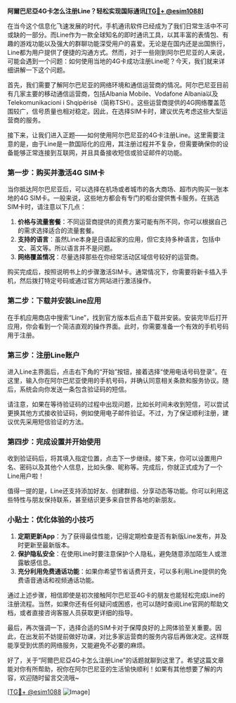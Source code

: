 **阿爾巴尼亞4G卡怎么注册Line？轻松实现国际通讯[[TG💪+ @esim1088](https://t.me/s/esim1088)]**

在当今这个信息化飞速发展的时代，手机通讯软件已经成为了我们日常生活中不可或缺的一部分。而Line作为一款全球知名的即时通讯工具，以其丰富的表情包、有趣的游戏功能以及强大的群聊功能深受用户的喜爱。无论是在国内还是出国旅行，Line都为用户提供了便捷的沟通方式。然而，对于一些刚到阿尔巴尼亚的人来说，可能会遇到一个问题：如何使用当地的4G卡成功注册Line呢？今天，我们就来详细讲解一下这个问题。

首先，我们需要了解阿尔巴尼亚的网络环境和通信运营商的情况。阿尔巴尼亚目前有几家主要的移动通信运营商，包括Albania Mobile、Vodafone Albania以及Telekomunikacioni i Shqipërisë（简称TSH）。这些运营商提供的4G网络覆盖范围较广，信号质量也相对稳定。因此，在选择SIM卡时，建议优先考虑这些大型运营商的服务。

接下来，让我们进入正题——如何使用阿尔巴尼亚的4G卡注册Line。这里需要注意的是，由于Line是一款国际化的应用，其注册过程并不复杂，但需要确保你的设备能够正常连接到互联网，并且具备接收短信或验证邮件的功能。

### 第一步：购买并激活4G SIM卡

当你抵达阿尔巴尼亚后，可以选择在机场或者城市的各大商场、超市内购买一张本地的4G SIM卡。一般来说，这些地方都会有专门的柜台提供售卡服务。在挑选SIM卡时，请注意以下几点：

1. **价格与流量套餐**：不同运营商提供的资费方案可能有所不同，你可以根据自己的需求选择适合的流量套餐。
2. **支持的语言**：虽然Line本身是日语起家的应用，但它支持多种语言，包括中文、英文等。所以语言并不是问题。
3. **网络覆盖情况**：尽量选择那些在你经常活动区域信号较好的运营商。

购买完成后，按照说明书上的步骤激活SIM卡。通常情况下，你需要将新卡插入手机，然后拨打特定号码或通过官方网站进行激活操作。

### 第二步：下载并安装Line应用

在手机应用商店中搜索“Line”，找到官方版本后点击下载并安装。安装完毕后打开应用，你会看到一个简洁直观的操作界面。此时，你需要准备一个有效的手机号码用于注册。

### 第三步：注册Line账户

进入Line主界面后，点击右下角的“开始”按钮，接着选择“使用电话号码登录”。在这里，输入你在阿尔巴尼亚使用的手机号码，并确认同意相关条款和服务协议。随后，系统会向你发送一条包含验证码的短信。

请注意，如果在等待验证码的过程中出现问题，比如长时间未收到短信，可以尝试更换其他方式接收验证码，例如使用电子邮件验证。不过，为了保证顺利注册，建议优先采用短信验证的方法。

### 第四步：完成设置并开始使用

收到验证码后，将其填入指定位置，点击下一步继续。接下来，你可以设置用户名、密码以及其他个人信息，比如头像、昵称等。完成后，你就正式成为了一个Line用户啦！

值得一提的是，Line还支持添加好友、创建群组、分享动态等功能。你可以利用这些特性与朋友保持联系，甚至结识更多来自世界各地的新朋友。

### 小贴士：优化体验的小技巧

1. **定期更新App**：为了获得最佳性能，记得定期检查是否有新版Line发布，并及时更新至最新版本。
2. **保护隐私安全**：在使用Line时要注意保护个人隐私，避免随意添加陌生人或泄露敏感信息。
3. **充分利用免费通话功能**：如果你希望节省话费开支，可以多利用Line提供的免费语音通话和视频通话功能。

通过上述步骤，相信即使是初次接触阿尔巴尼亚4G卡的朋友也能轻松完成Line的注册流程。当然，如果你还有任何疑问或困惑，也可以随时查阅Line官网的帮助文档，或者直接咨询客服人员获取更详细的指导。

最后，再次强调一下，选择合适的SIM卡对于保障良好的上网体验至关重要。因此，在出发前不妨提前做好功课，对比多家运营商的服务内容后再做决定。这样既能享受到优质的网络服务，又能避免不必要的麻烦。

好了，关于“阿爾巴尼亞4G卡怎么注册Line”的话题就聊到这里了。希望这篇文章能对你有所帮助，祝你在阿尔巴尼亚的生活愉快顺利！如果有其他想要了解的内容，欢迎随时留言交流哦~

[[TG💪+ @esim1088](https://t.me/s/esim1088) ![Image](https://i.postimg.cc/4NQfJmqS/Snipaste-2025-05-13-00-14-12.png)]